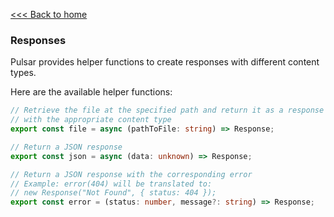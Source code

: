 [<<< Back to home](../README.md)

### Responses

Pulsar provides helper functions to create responses with different content types.

Here are the available helper functions:
```typescript
// Retrieve the file at the specified path and return it as a response
// with the appropriate content type
export const file = async (pathToFile: string) => Response;

// Return a JSON response
export const json = async (data: unknown) => Response;

// Return a JSON response with the corresponding error
// Example: error(404) will be translated to: 
// new Response("Not Found", { status: 404 });
export const error = (status: number, message?: string) => Response;
```